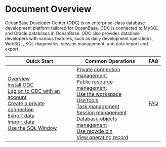 Document Overview 
======================================

OceanBase Developer Center (ODC) is an enterprise-class database development platform tailored for OceanBase. ODC is connected to MySQL and Oracle databases in OceanBase. ODC also provides database developers with various features, such as daily development operations, WebSQL, SQL diagnostics, session management, and data import and export.


|                                                                                                                                                                                                                                                                            Quick Start                                                                                                                                                                                                                                                                             |                                                                                                                                                                                                                                                                                                                                                                        Common Operations                                                                                                                                                                                                                                                                                                                                                                         |                                                                                                                                                                                                                                                                                                              FAQ                                                                                                                                                                                                                                                                                                              |
|--------------------------------------------------------------------------------------------------------------------------------------------------------------------------------------------------------------------------------------------------------------------------------------------------------------------------------------------------------------------------------------------------------------------------------------------------------------------------------------------------------------------------------------------------------------------|------------------------------------------------------------------------------------------------------------------------------------------------------------------------------------------------------------------------------------------------------------------------------------------------------------------------------------------------------------------------------------------------------------------------------------------------------------------------------------------------------------------------------------------------------------------------------------------------------------------------------------------------------------------------------------------------------------------------------------------------------------------|-------------------------------------------------------------------------------------------------------------------------------------------------------------------------------------------------------------------------------------------------------------------------------------------------------------------------------------------------------------------------------------------------------------------------------------------------------------------------------------------------------------------------------------------------------------------------------------------------------------------------------|
| [Overview](4.quickstart/1.quickstart-overview.md)<br> [Install ODC](7.client-odc-user-guide/1.client-odc-install-odc.md) <br> [Log on to ODC with an account](6.web-odc-user-guide/1.log-on-to-odc/1.log-on-to-odc-account.md) <br> [Create a private connection](6.web-odc-user-guide/3.web-odc-connect-database/1.web-odc-create-private-connection.md) <br> [Export data](5.tutorials/3.tutorials-export.md) <br> [Import data](5.tutorials/4.tutorials-import.md) <br> [Use the SQL Window](6.web-odc-user-guide/5.web-odc-use-workspace/2.web-odc-sql-window.md) | [Private connection management](6.web-odc-user-guide/3.web-odc-connect-database/2.web-odc-manage-connections.md) <br> [Public resource management](6.web-odc-user-guide/4.web-odc-public-resource-management/3.web-odc-public-resource-permission/1.web-odc-manage-public-connection.md) <br> [Use the workspace](6.web-odc-user-guide/5.web-odc-use-workspace/1.web-odc-use-workspace-overview.md) <br> [Use tools](6.web-odc-user-guide/6.web-odc-use-tools/1.web-odc-data-export-and-import/1.web-odc-data-export-and-import-overview.md) <br> [Task management](6.web-odc-user-guide/9.web-odc-task-management/1.web-odc-task-management-overview.md) <br> [Session management](6.web-odc-user-guide/10.web-odc-session-management.md) <br> [Database objects management](6.web-odc-user-guide/11.web-odc-database-objects/1.web-odc-table-objects/1.web-odc-database-objects-overview.md) <br> [Use recycle bin](6.web-odc-user-guide/7.web-odc-recycle-bin.md) <br> [View operating record](6.web-odc-user-guide/8.web-odc-view-operation-records.md) | [FAQ](10.faq.md) |